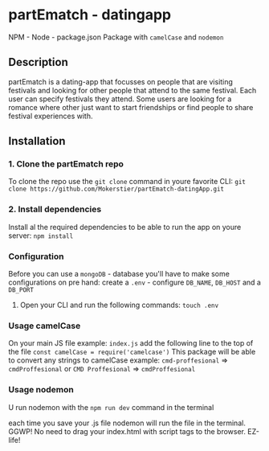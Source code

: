 # partEmatch - datingapp
NPM - Node - package.json 
Package with `camelCase` and `nodemon`

## Description
partEmatch is a dating-app that focusses on people that are visiting festivals and looking for other people that attend to the same festival. Each user can specify festivals they attend. Some users are looking for a romance where other just want to start friendships or find people to share festival experiences with.


## Installation
### 1. Clone the partEmatch repo
To clone the repo use the `git clone` command in youre favorite CLI:
`git clone https://github.com/Mokerstier/partEmatch-datingApp.git`

### 2. Install dependencies
Install al the required dependencies to be able to run the app on youre server:
`npm install`

### Configuration
Before you can use a `mongoDB` - database you'll have to make some configurations on pre hand:
create a `.env` - configure `DB_NAME`, `DB_HOST` and a `DB_PORT`
1. Open your CLI and run the following commands:
`touch .env`


### Usage camelCase
On your main JS file example: `index.js` add the following line to the top of the file
`const camelCase = require('camelcase')`
This package will be able to convert any strings to camelCase example: `cmd-proffesional` => `cmdProffesional` or
`CMD Proffesional` => `cmdProffesional`


### Usage nodemon

U run nodemon with the `npm run dev` command in the terminal

each time you save your .js file nodemon will run the file in the terminal. 
GGWP! No need to drag your index.html with script tags to the browser. EZ-life!
